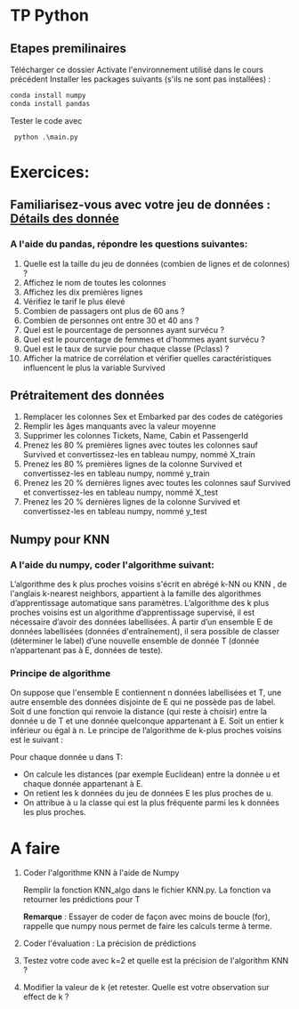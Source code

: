 # TP Python

## Etapes premilinaires

Télécharger ce dossier
Activate l'environnement utilisé dans le cours précédent
Installer les packages suivants (s'ils ne sont pas installées) :
```bash
conda install numpy
conda install pandas 
```
Tester le code avec
```
 python .\main.py 
```

# Exercices:
## Familiarisez-vous avec votre jeu de données : [Détails des donnée](https://www.kaggle.com/competitions/titanic/data)
### A l'aide du pandas, répondre les questions suivantes:


1. Quelle est la taille du jeu de données (combien de lignes et de colonnes) ?
2. Affichez le nom de toutes les colonnes
3. Affichez les dix premières lignes
4. Vérifiez le tarif le plus élevé
5. Combien de passagers ont plus de 60 ans ?
6. Combien de personnes ont entre 30 et 40 ans ?
7. Quel est le pourcentage de personnes ayant survécu ?
8. Quel est le pourcentage de femmes et d'hommes ayant survécu ?
9. Quel est le taux de survie pour chaque classe (Pclass) ?
10. Afficher la matrice de corrélation et vérifier quelles caractéristiques influencent le plus la variable Survived


## Prétraitement des données
1. Remplacer les colonnes Sex et Embarked par des codes de catégories
2. Remplir les âges manquants avec la valeur moyenne
3. Supprimer les colonnes Tickets, Name, Cabin et PassengerId
4. Prenez les 80 % premières lignes avec toutes les colonnes sauf Survived et convertissez-les en tableau numpy, nommé X_train
5. Prenez les 80 % premières lignes de la colonne Survived et convertissez-les en tableau numpy, nommé y_train
6. Prenez les 20 % dernières lignes avec toutes les colonnes sauf Survived et convertissez-les en tableau numpy, nommé X_test
7. Prenez les 20 % dernières lignes de la colonne Survived et convertissez-les en tableau numpy, nommé y_test


## Numpy pour KNN
### A l'aide du numpy, coder l'algorithme suivant: 
L’algorithme des k plus proches voisins s'écrit en abrégé k-NN ou KNN , de l'anglais k-nearest
neighbors, appartient à la famille des algorithmes d’apprentissage automatique sans paramètres.
L’algorithme des k plus proches voisins est un algorithme d’apprentissage supervisé, il est
nécessaire d’avoir des données labellisées. À partir d’un ensemble E de données labellisées (données d'entraînement), il sera
possible de classer (déterminer le label) d’une nouvelle ensemble de donnée T (donnée n’appartenant pas à E, données de teste).

### Principe de algorithme
On suppose que l'ensemble E contiennent n données labellisées et T, une autre ensemble des données
disjointe de E qui ne possède pas de label. Soit d une fonction qui renvoie la distance
(qui reste à choisir) entre la donnée u de T et une donnée quelconque appartenant à E. Soit un entier k
inférieur ou égal à n.
Le principe de l’algorithme de k-plus proches voisins est le suivant :

Pour chaque donnée u dans T:
* On calcule les distances (par exemple Euclidean) entre la donnée u et chaque donnée appartenant à E.
* On retient les k données du jeu de données E les plus proches de u.
* On attribue à u la classe qui est la plus fréquente parmi les k données les plus proches.

# A faire

1. Coder l'algorithme KNN à l'aide de Numpy

    Remplir la fonction KNN_algo dans le fichier KNN.py. La fonction va retourner les prédictions pour T

    **Remarque** : Essayer de coder de façon avec moins de boucle (for), rappelle que numpy nous permet de faire les calculs terme à terme.

2. Coder l'évaluation : La précision de prédictions 

3. Testez votre code avec k=2 et quelle est la précision de l'algorithm KNN ?


4. Modifier la valeur de k (et retester. Quelle est votre observation sur effect de k ?
